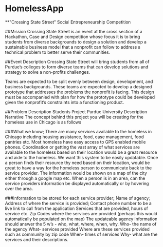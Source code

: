 # HomelessApp

\*\*"Crossing State Street"
Social Entrepreneurship Competition

##Mission
Crossing State Street is an event at the cross section of a Hackathon, Case and Design competition whose focus it is to bring students from diverse backgrounds to design a solution and develop a sustainable business model that a nonprofit can follow to address a technical problem to better serve their communities.

##Event Description
Crossing State Street will bring students from all of Purdue’s colleges to form diverse teams that can develop solutions and strategy to solve a non-profits challenges.

Teams are expected to be split evenly between design, development, and business backgrounds. These teams are expected to develop a designed prototype that addresses the problems the nonprofit is facing. This design must be accompanied with plan for how the prototype could be developed given the nonprofit’s constraints into a functioning product.

##Problem Description
Students Project Purdue University Description Narrative
The concept behind this project you will be creating for the homeless use in Chicago is as follows

###What we know;
There are many services available to the homeless in Chicago including housing assistance, food, case management, food pantries etc.
Most homeless have easy access to GPS enabled mobile phones.
Coordination or getting the vast array of what services are available to the homeless based on their location would be a great resource and aide to the homeless.
We want this system to be easily updatable.
Once a person finds their resource thy need based on their location, would be great to have a way for the homeless person to communicate back to the service provider.
The information would be shown on a map of the city either through a google map etc. When a person is in an area, can the service providers information be displayed automatically or by hovering over the area.

###Information to be stored for each service provider;
Name of agency;
Address of where the service is provided;
Contact phone number to be a live link to call from the application
Services that are provided, hours of service etc.
Zip Codes where the services are provided (perhaps this would automatically be populated on the map)
The updateable agency information should answer the 5 w’s - who, what, where, when, why.
Who- the name of the agency
What- services provided
Where are these services provided such as community by zip code
When- times of services
Why- what are the services and their descriptions.
